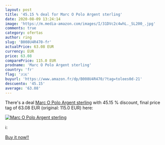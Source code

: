 ```yaml
---
layout: post
title: '45.15 % deal for Marc O Polo Argent sterling'
date: 2020-08-09 13:24:14
image: 'https://m.media-amazon.com/images/I/31DVc2c4whL._SL200_.jpg'
comments: true
category: ofertas
author: ring
slug: 'B008U4R470-fr'
actualPrice: 63.08 EUR
currency: EUR
price: 63.08
comparePrice: 115.0 EUR
prodname: 'Marc O Polo Argent sterling'
country: 'fr'
flag: '🇫🇷'
buyurl: 'https://www.amazon.fr/dp/B008U4R470/?tag=tolees0d-21'
descuento: '45.15'
average: '63.08'
---
```


There's a deal [Marc O Polo Argent sterling](https://www.amazon.fr/dp/B008U4R470/?tag=tolees0d-21)  with  45.15 % discount, final price tag of  63.08 EUR (original: 115.0 EUR) here:

[![Marc O Polo Argent sterling](https://m.media-amazon.com/images/I/31DVc2c4whL._SL200_.jpg)](https://www.amazon.fr/dp/B008U4R470/?tag=tolees0d-21)

ℹ️:


[Buy it now!!](https://www.amazon.fr/dp/B008U4R470/?tag=tolees0d-21)
